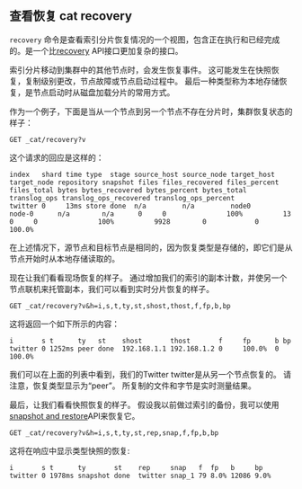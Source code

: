 ## 查看恢复 cat recovery

 `recovery` 命令是查看索引分片恢复情况的一个视图，包含正在执行和已经完成的。是一个比[recovery](indices-recovery.html) API接口更加复杂的接口。

索引分片移动到集群中的其他节点时，会发生恢复事件。 这可能发生在快照恢复，复制级别更改，节点故障或节点启动过程中。 最后一种类型称为本地存储恢复，是节点启动时从磁盘加载分片的常用方式。


作为一个例子，下面是当从一个节点到另一个节点不存在分片时，集群恢复状态的样子：
    
    
    GET _cat/recovery?v

这个请求的回应是这样的：    
    
    index   shard time type  stage source_host source_node target_host target_node repository snapshot files files_recovered files_percent files_total bytes bytes_recovered bytes_percent bytes_total translog_ops translog_ops_recovered translog_ops_percent
    twitter 0     13ms store done  n/a         n/a         node0       node-0      n/a        n/a      0     0               100%          13          0     0               100%          9928        0            0                      100.0%

在上述情况下，源节点和目标节点是相同的，因为恢复类型是存储的，即它们是从节点开始时从本地存储读取的。

现在让我们看看现场恢复的样子。 通过增加我们的索引的副本计数，并使另一个节点联机来托管副本，我们可以看到实时分片恢复的样子。
    
    
    GET _cat/recovery?v&h=i,s,t,ty,st,shost,thost,f,fp,b,bp

这将返回一个如下所示的内容：    
    
    i       s t      ty   st    shost       thost       f     fp      b bp
    twitter 0 1252ms peer done  192.168.1.1 192.168.1.2 0     100.0%  0 100.0%

我们可以在上面的列表中看到，我们的Twitter twitter是从另一个节点恢复的。 请注意，恢复类型显示为“peer”。 所复制的文件和字节是实时测量结果。

最后，让我们看看快照恢复的样子。 假设我以前做过索引的备份，我可以使用[snapshot and restore](modules-snapshots.html)API来恢复它。
    
    GET _cat/recovery?v&h=i,s,t,ty,st,rep,snap,f,fp,b,bp

这将在响应中显示类型快照的恢复:    
    
    i       s t      ty       st    rep     snap   f  fp   b     bp
    twitter 0 1978ms snapshot done  twitter snap_1 79 8.0% 12086 9.0%
